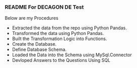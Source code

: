 ### README For DECAGON DE Test 

Below are my Procedures
- Extracted the data from the repo using Python Pandas.
- Transformed the data using Python Pandas.
- Built the Transformation Logic into Functions.
- Create the Database.
- Define Database Schema.
- Loaded the Data into the Schema using MySql.Connector
- Devloped Answers to the Questions Using SQL
